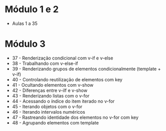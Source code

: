 # Módulo 1 e 2 

- Aulas 1 a 35

# Módulo 3

- 37 - Renderização condicional com v-if e v-else
- 38 - Trabalhando com v-else-if
- 39 - Renderizando grupos de elementos condicionalmente (template + v-if)
- 40 - Controlando reutilização de elementos com key
- 41 - Ocultando elementos com v-show
- 42 - Diferenças entre v-ilf e v-show
- 43 - Renderizando listas com o v-for
- 44 - Acessando o índice do item iterado no v-for
- 45 - Iterando objetos com o v-for
- 46 - Iterando intervalos numéricos
- 47 - Rastreando identidade dos elementos no v-for com key
- 48 - Agrupando elementos com template